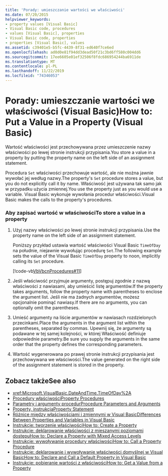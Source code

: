 ```yaml
---
title: 'Porady: umieszczanie wartości we właściwości'
ms.date: 07/20/2015
helpviewer_keywords:
- property values [Visual Basic]
- Visual Basic code, procedures
- values [Visual Basic], properties
- Visual Basic code, properties
- properties [Visual Basic], values
ms.assetid: c39401e5-b5fc-4439-8f31-ed640f7ce6ed
ms.openlocfilehash: ad0d0e81f94dd3dead50f21c3bd6ff580c004dd6
ms.sourcegitcommit: 17ee6605e01ef32506f8fdc686954244ba6911de
ms.translationtype: MT
ms.contentlocale: pl-PL
ms.lasthandoff: 11/22/2019
ms.locfileid: "74346053"
---
```

# <a name="how-to-put-a-value-in-a-property-visual-basic"></a><span data-ttu-id="40bbb-102">Porady: umieszczanie wartości we właściwości (Visual Basic)</span><span class="sxs-lookup"><span data-stu-id="40bbb-102">How to: Put a Value in a Property (Visual Basic)</span></span>
<span data-ttu-id="40bbb-103">Wartość właściwości jest przechowywana przez umieszczenie nazwy właściwości po lewej stronie instrukcji przypisania.</span><span class="sxs-lookup"><span data-stu-id="40bbb-103">You store a value in a property by putting the property name on the left side of an assignment statement.</span></span>  
  
 <span data-ttu-id="40bbb-104">Procedura `Set` właściwości przechowuje wartość, ale nie można jawnie wywołać jej według nazwy.</span><span class="sxs-lookup"><span data-stu-id="40bbb-104">The property's `Set` procedure stores a value, but you do not explicitly call it by name.</span></span> <span data-ttu-id="40bbb-105">Właściwość jest używana tak samo jak w przypadku użycia zmiennej.</span><span class="sxs-lookup"><span data-stu-id="40bbb-105">You use the property just as you would use a variable.</span></span> <span data-ttu-id="40bbb-106">Visual Basic wykonuje wywołania procedur właściwości.</span><span class="sxs-lookup"><span data-stu-id="40bbb-106">Visual Basic makes the calls to the property's procedures.</span></span>  
  
### <a name="to-store-a-value-in-a-property"></a><span data-ttu-id="40bbb-107">Aby zapisać wartość w właściwości</span><span class="sxs-lookup"><span data-stu-id="40bbb-107">To store a value in a property</span></span>  
  
1. <span data-ttu-id="40bbb-108">Użyj nazwy właściwości po lewej stronie instrukcji przypisania.</span><span class="sxs-lookup"><span data-stu-id="40bbb-108">Use the property name on the left side of an assignment statement.</span></span>  
  
     <span data-ttu-id="40bbb-109">Poniższy przykład ustawia wartość właściwości Visual Basic `TimeOfDay` na południe, niejawnie wywołując procedurę `Set`.</span><span class="sxs-lookup"><span data-stu-id="40bbb-109">The following example sets the value of the Visual Basic `TimeOfDay` property to noon, implicitly calling its `Set` procedure.</span></span>  
  
     [!code-vb[VbVbcnProcedures#11](~/samples/snippets/visualbasic/VS_Snippets_VBCSharp/VbVbcnProcedures/VB/Class1.vb#11)]  
  
2. <span data-ttu-id="40bbb-110">Jeśli właściwość przyjmuje argumenty, postępuj zgodnie z nazwą właściwości z nawiasami, aby umieścić listę argumentów.</span><span class="sxs-lookup"><span data-stu-id="40bbb-110">If the property takes arguments, follow the property name with parentheses to enclose the argument list.</span></span> <span data-ttu-id="40bbb-111">Jeśli nie ma żadnych argumentów, możesz opcjonalnie pominąć nawiasy.</span><span class="sxs-lookup"><span data-stu-id="40bbb-111">If there are no arguments, you can optionally omit the parentheses.</span></span>  
  
3. <span data-ttu-id="40bbb-112">Umieść argumenty na liście argumentów w nawiasach rozdzielonych przecinkami.</span><span class="sxs-lookup"><span data-stu-id="40bbb-112">Place the arguments in the argument list within the parentheses, separated by commas.</span></span> <span data-ttu-id="40bbb-113">Upewnij się, że argumenty są podawane w tej samej kolejności, w której Właściwość definiuje odpowiednie parametry.</span><span class="sxs-lookup"><span data-stu-id="40bbb-113">Be sure you supply the arguments in the same order that the property defines the corresponding parameters.</span></span>  
  
4. <span data-ttu-id="40bbb-114">Wartość wygenerowana po prawej stronie instrukcji przypisania jest przechowywana we właściwości.</span><span class="sxs-lookup"><span data-stu-id="40bbb-114">The value generated on the right side of the assignment statement is stored in the property.</span></span>  
  
## <a name="see-also"></a><span data-ttu-id="40bbb-115">Zobacz także</span><span class="sxs-lookup"><span data-stu-id="40bbb-115">See also</span></span>

- <xref:Microsoft.VisualBasic.DateAndTime.TimeOfDay%2A>
- [<span data-ttu-id="40bbb-116">Procedury właściwości</span><span class="sxs-lookup"><span data-stu-id="40bbb-116">Property Procedures</span></span>](./property-procedures.md)
- [<span data-ttu-id="40bbb-117">Parametry i argumenty procedur</span><span class="sxs-lookup"><span data-stu-id="40bbb-117">Procedure Parameters and Arguments</span></span>](./procedure-parameters-and-arguments.md)
- [<span data-ttu-id="40bbb-118">Property, instrukcja</span><span class="sxs-lookup"><span data-stu-id="40bbb-118">Property Statement</span></span>](../../../../visual-basic/language-reference/statements/property-statement.md)
- [<span data-ttu-id="40bbb-119">Różnice między właściwościami i zmiennymi w Visual Basic</span><span class="sxs-lookup"><span data-stu-id="40bbb-119">Differences Between Properties and Variables in Visual Basic</span></span>](./differences-between-properties-and-variables.md)
- [<span data-ttu-id="40bbb-120">Instrukcje: tworzenie właściwości</span><span class="sxs-lookup"><span data-stu-id="40bbb-120">How to: Create a Property</span></span>](./how-to-create-a-property.md)
- [<span data-ttu-id="40bbb-121">Instrukcje: deklarowanie właściwości z mieszanymi poziomami dostępu</span><span class="sxs-lookup"><span data-stu-id="40bbb-121">How to: Declare a Property with Mixed Access Levels</span></span>](./how-to-declare-a-property-with-mixed-access-levels.md)
- [<span data-ttu-id="40bbb-122">Instrukcje: wywoływanie procedury właściwości</span><span class="sxs-lookup"><span data-stu-id="40bbb-122">How to: Call a Property Procedure</span></span>](./how-to-call-a-property-procedure.md)
- [<span data-ttu-id="40bbb-123">Instrukcje: deklarowanie i wywoływanie właściwości domyślnej w Visual Basic</span><span class="sxs-lookup"><span data-stu-id="40bbb-123">How to: Declare and Call a Default Property in Visual Basic</span></span>](./how-to-declare-and-call-a-default-property.md)
- [<span data-ttu-id="40bbb-124">Instrukcje: pobieranie wartości z właściwości</span><span class="sxs-lookup"><span data-stu-id="40bbb-124">How to: Get a Value from a Property</span></span>](./how-to-get-a-value-from-a-property.md)
